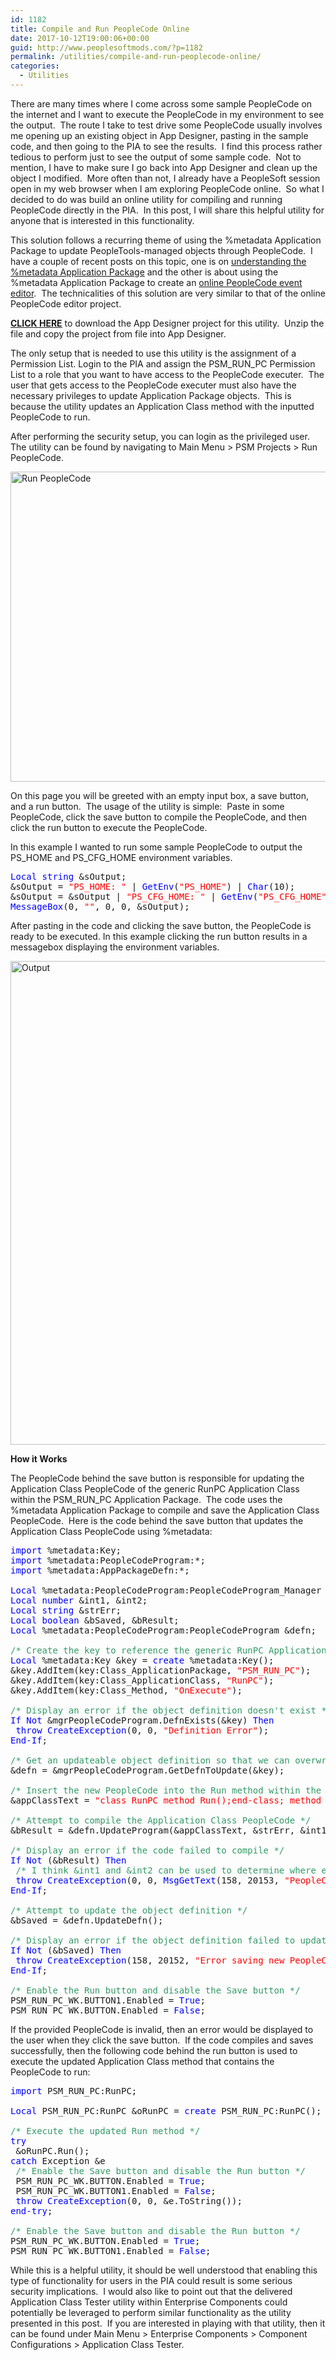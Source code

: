 ```yaml
---
id: 1182
title: Compile and Run PeopleCode Online
date: 2017-10-12T19:00:06+00:00
guid: http://www.peoplesoftmods.com/?p=1182
permalink: /utilities/compile-and-run-peoplecode-online/
categories:
  - Utilities
---
```

There are many times where I come across some sample PeopleCode on the internet and I want to execute the PeopleCode in my environment to see the output.  The route I take to test drive some PeopleCode usually involves me opening up an existing object in App Designer, pasting in the sample code, and then going to the PIA to see the results.  I find this process rather tedious to perform just to see the output of some sample code.  Not to mention, I have to make sure I go back into App Designer and clean up the object I modified.  More often than not, I already have a PeopleSoft session open in my web browser when I am exploring PeopleCode online.  So what I decided to do was build an online utility for compiling and running PeopleCode directly in the PIA.  In this post, I will share this helpful utility for anyone that is interested in this functionality.

<!--more-->

This solution follows a recurring theme of using the %metadata Application Package to update PeopleTools-managed objects through PeopleCode.  I have a couple of recent posts on this topic, one is on [understanding the %metadata Application Package](http://www.peoplesoftmods.com/tips-and-tricks/understanding-the-metadata-application-package/) and the other is about using the %metadata Application Package to create an [online PeopleCode event editor](http://www.peoplesoftmods.com/tips-and-tricks/online-peoplecode-editor-project/).  The technicalities of this solution are very similar to that of the online PeopleCode editor project.

[<span style="text-decoration: underline;"><strong>CLICK HERE</strong></span>](http://www.peoplesoftmods.com/Development/PSM_RUN_PC.zip) to download the App Designer project for this utility.  Unzip the file and copy the project from file into App Designer.

The only setup that is needed to use this utility is the assignment of a Permission List. Login to the PIA and assign the PSM\_RUN\_PC Permission List to a role that you want to have access to the PeopleCode executer.  The user that gets access to the PeopleCode executer must also have the necessary privileges to update Application Package objects.  This is because the utility updates an Application Class method with the inputted PeopleCode to run.

After performing the security setup, you can login as the privileged user.  The utility can be found by navigating to Main Menu > PSM Projects > Run PeopleCode.

[<img class="alignnone size-full wp-image-1187" src="http://www.peoplesoftmods.com/wp-content/uploads/2017/10/Run-PeopleCode.png" alt="Run PeopleCode" width="756" height="496" srcset="http://www.peoplesoftmods.com/wp-content/uploads/2017/10/Run-PeopleCode.png 756w, http://www.peoplesoftmods.com/wp-content/uploads/2017/10/Run-PeopleCode-300x197.png 300w, http://www.peoplesoftmods.com/wp-content/uploads/2017/10/Run-PeopleCode-579x380.png 579w" sizes="(max-width: 756px) 100vw, 756px" />](http://www.peoplesoftmods.com/wp-content/uploads/2017/10/Run-PeopleCode.png)

On this page you will be greeted with an empty input box, a save button, and a run button.  The usage of the utility is simple:  Paste in some PeopleCode, click the save button to compile the PeopleCode, and then click the run button to execute the PeopleCode.

In this example I wanted to run some sample PeopleCode to output the PS\_HOME and PS\_CFG_HOME environment variables.

<pre><span style="color: #0000ff;">Local string</span> &sOutput;
&sOutput = <span style="color: #ff0000;">"PS_HOME: "</span> | <span style="color: #0000ff;">GetEnv</span>(<span style="color: #ff0000;">"PS_HOME"</span>) | <span style="color: #0000ff;">Char</span>(10);
&sOutput = &sOutput | <span style="color: #ff0000;">"PS_CFG_HOME: "</span> | <span style="color: #0000ff;">GetEnv</span>(<span style="color: #ff0000;">"PS_CFG_HOME"</span>);
<span style="color: #0000ff;">MessageBox</span>(0, <span style="color: #ff0000;">""</span>, 0, 0, &sOutput);</pre>

After pasting in the code and clicking the save button, the PeopleCode is ready to be executed. In this example clicking the run button results in a messagebox displaying the environment variables.

[<img class="alignnone size-full wp-image-1188" src="http://www.peoplesoftmods.com/wp-content/uploads/2017/10/Output.png" alt="Output" width="1182" height="774" srcset="http://www.peoplesoftmods.com/wp-content/uploads/2017/10/Output.png 1182w, http://www.peoplesoftmods.com/wp-content/uploads/2017/10/Output-300x196.png 300w, http://www.peoplesoftmods.com/wp-content/uploads/2017/10/Output-768x503.png 768w, http://www.peoplesoftmods.com/wp-content/uploads/2017/10/Output-1024x671.png 1024w, http://www.peoplesoftmods.com/wp-content/uploads/2017/10/Output-580x380.png 580w" sizes="(max-width: 1182px) 100vw, 1182px" />](http://www.peoplesoftmods.com/wp-content/uploads/2017/10/Output.png)

**How it Works**

The PeopleCode behind the save button is responsible for updating the Application Class PeopleCode of the generic RunPC Application Class within the PSM\_RUN\_PC Application Package.  The code uses the %metadata Application Package to compile and save the Application Class PeopleCode.  Here is the code behind the save button that updates the Application Class PeopleCode using %metadata:

<pre><span style="color: #0000ff;">import</span> %metadata:Key;
<span style="color: #0000ff;">import</span> %metadata:PeopleCodeProgram:*;
<span style="color: #0000ff;">import</span> %metadata:AppPackageDefn:*;

<span style="color: #0000ff;">Local</span> %metadata:PeopleCodeProgram:PeopleCodeProgram_Manager &mgrPeopleCodeProgram = <span style="color: #0000ff;">create</span> %metadata:PeopleCodeProgram:PeopleCodeProgram_Manager();
<span style="color: #0000ff;">Local</span> <span style="color: #0000ff;">number</span> &int1, &int2;
<span style="color: #0000ff;">Local</span> <span style="color: #0000ff;">string</span> &strErr;
<span style="color: #0000ff;">Local</span> <span style="color: #0000ff;">boolean</span> &bSaved, &bResult;
<span style="color: #0000ff;">Local</span> %metadata:PeopleCodeProgram:PeopleCodeProgram &defn;

<span style="color: #339966;">/* Create the key to reference the generic RunPC Application Class */</span>
<span style="color: #0000ff;">Local</span> %metadata:Key &key = <span style="color: #0000ff;">create</span> %metadata:Key();
&key.AddItem(key:Class_ApplicationPackage, <span style="color: #ff0000;">"PSM_RUN_PC"</span>);
&key.AddItem(key:Class_ApplicationClass, <span style="color: #ff0000;">"RunPC"</span>);
&key.AddItem(key:Class_Method, <span style="color: #ff0000;">"OnExecute"</span>);

<span style="color: #339966;">/* Display an error if the object definition doesn't exist */</span>
<span style="color: #0000ff;">If</span> <span style="color: #0000ff;">Not</span> &mgrPeopleCodeProgram.DefnExists(&key) <span style="color: #0000ff;">Then</span>
 <span style="color: #0000ff;">throw</span> <span style="color: #0000ff;">CreateException</span>(0, 0, <span style="color: #ff0000;">"Definition Error"</span>);
<span style="color: #0000ff;">End-If</span>;

<span style="color: #339966;">/* Get an updateable object definition so that we can overwrite the existing PeopleCode */</span>
&defn = &mgrPeopleCodeProgram.GetDefnToUpdate(&key);

<span style="color: #339966;">/* Insert the new PeopleCode into the Run method within the boilerplate Application Class code */</span>
&appClassText = <span style="color: #ff0000;">"class RunPC method Run();end-class; method Run "</span> | PSM_RUN_PC_WK.PCTEXT.<span style="color: #0000ff;">Value</span> | <span style="color: #ff0000;">" end-method;"</span>;

<span style="color: #339966;">/* Attempt to compile the Application Class PeopleCode */</span>
&bResult = &defn.UpdateProgram(&appClassText, &strErr, &int1, &int2);

<span style="color: #339966;">/* Display an error if the code failed to compile */</span>
<span style="color: #0000ff;">If</span> <span style="color: #0000ff;">Not</span> (&bResult) <span style="color: #0000ff;">Then</span>
 <span style="color: #339966;">/* I think &int1 and &int2 can be used to determine where exactly in the code the error occured */</span>
 <span style="color: #0000ff;">throw</span> <span style="color: #0000ff;">CreateException</span>(0, 0, <span style="color: #0000ff;">MsgGetText</span>(158, 20153, <span style="color: #ff0000;">"PeopleCode Error"</span>) | <span style="color: #ff0000;">" "</span> | &strErr);
<span style="color: #0000ff;">End-If</span>;

<span style="color: #339966;">/* Attempt to update the object definition */</span>
&bSaved = &defn.UpdateDefn();

<span style="color: #339966;">/* Display an error if the object definition failed to update */</span>
<span style="color: #0000ff;">If</span> <span style="color: #0000ff;">Not</span> (&bSaved) <span style="color: #0000ff;">Then</span>
 <span style="color: #0000ff;">throw</span> <span style="color: #0000ff;">CreateException</span>(158, 20152, <span style="color: #ff0000;">"Error saving new PeopleCode."</span>);
<span style="color: #0000ff;">End-If</span>;

<span style="color: #339966;">/* Enable the Run button and disable the Save button */</span>
PSM_RUN_PC_WK.BUTTON1.Enabled = <span style="color: #0000ff;">True</span>;
PSM_RUN_PC_WK.BUTTON.Enabled = <span style="color: #0000ff;">False</span>;</pre>

If the provided PeopleCode is invalid, then an error would be displayed to the user when they click the save button.  If the code compiles and saves successfully, then the following code behind the run button is used to execute the updated Application Class method that contains the PeopleCode to run:

<pre><span style="color: #0000ff;">import</span> PSM_RUN_PC:RunPC;

<span style="color: #0000ff;">Local</span> PSM_RUN_PC:RunPC &oRunPC = <span style="color: #0000ff;">create</span> PSM_RUN_PC:RunPC();

<span style="color: #339966;">/* Execute the updated Run method */</span>
<span style="color: #0000ff;">try</span>
 &oRunPC.Run();
<span style="color: #0000ff;">catch</span> Exception &e
 <span style="color: #339966;">/* Enable the Save button and disable the Run button */</span>
 PSM_RUN_PC_WK.BUTTON.Enabled = <span style="color: #0000ff;">True</span>;
 PSM_RUN_PC_WK.BUTTON1.Enabled = <span style="color: #0000ff;">False</span>;
 <span style="color: #0000ff;">throw</span> <span style="color: #0000ff;">CreateException</span>(0, 0, &e.ToString());
<span style="color: #0000ff;">end-try</span>;

<span style="color: #339966;">/* Enable the Save button and disable the Run button */</span>
PSM_RUN_PC_WK.BUTTON.Enabled = <span style="color: #0000ff;">True</span>;
PSM_RUN_PC_WK.BUTTON1.Enabled = <span style="color: #0000ff;">False</span>;</pre>

While this is a helpful utility, it should be well understood that enabling this type of functionality for users in the PIA could result is some serious security implications.  I would also like to point out that the delivered Application Class Tester utility within Enterprise Components could potentially be leveraged to perform similar functionality as the utility presented in this post.  If you are interested in playing with that utility, then it can be found under Main Menu > Enterprise Components > Component Configurations > Application Class Tester.